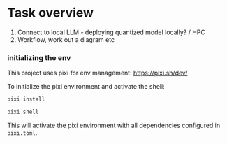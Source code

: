 # Task overview
1. Connect to local LLM - deploying quantized model locally? / HPC 
2. Workflow, work out a diagram etc

### initializing the env
This project uses pixi for env management:
https://pixi.sh/dev/

To initialize the pixi environment and activate the shell:
```bash
pixi install
```

```bash
pixi shell
```

This will activate the pixi environment with all dependencies configured in `pixi.toml`.
